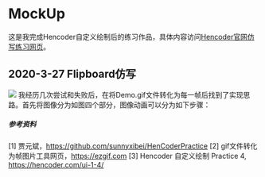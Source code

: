 # MockUp
这是我完成Hencoder自定义绘制后的练习作品，具体内容访问[Hencoder官网仿写练习网页](https://hencoder.com/activity-mock-2/)。

## 2020-3-27 Flipboard仿写
![](/images/4parts.png=250x250)
我经历几次尝试和失败后，在将Demo.gif文件转化为每一帧后找到了实现思路。首先将图像分为如图四个部分，图像动画可以分为如下步骤：

##### 参考资料
[1] 贾元斌，https://github.com/sunnyxibei/HenCoderPractice
[2] gif文件转化为帧图片工具网页，https://ezgif.com
[3] Hencoder 自定义绘制 Practice 4, https://hencoder.com/ui-1-4/
